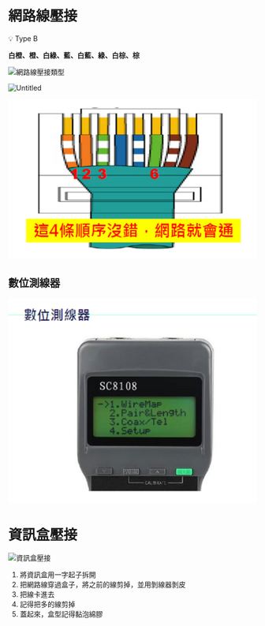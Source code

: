 # 網路線壓接

<aside>
💡 Type B

**白橙、橙、白綠、藍、白藍、綠、白棕、棕**

</aside>

![網路線壓接類型](./網路線壓接類型.png)

![Untitled](https://s3-us-west-2.amazonaws.com/secure.notion-static.com/001134a2-fc37-48b4-a683-245b298a5ac9/Untitled.png)

![網路就會通](./網路就會通.png)

## 數位測線器

![數位測線器](./數位測線器.png)

# 資訊盒壓接

![資訊盒壓接](./資訊盒壓接.png)

1. 將資訊盒用一字起子拆開
2. 把網路線穿過盒子，將之前的線剪掉，並用剝線器剝皮
3. 把線卡進去
4. 記得把多的線剪掉
5. 蓋起來，盒型記得黏泡綿膠